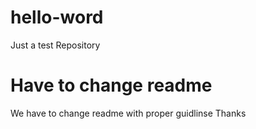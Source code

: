 # hello-word
Just a test Repository

# Have to change readme
We have to change readme with proper guidlinse
Thanks
